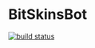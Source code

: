 # BitSkinsBot
 
[![build status](https://travis-ci.com/dmitrydnl/BitSkinsBot.svg?branch=master)](https://travis-ci.com/dmitrydnl/BitSkinsBot)